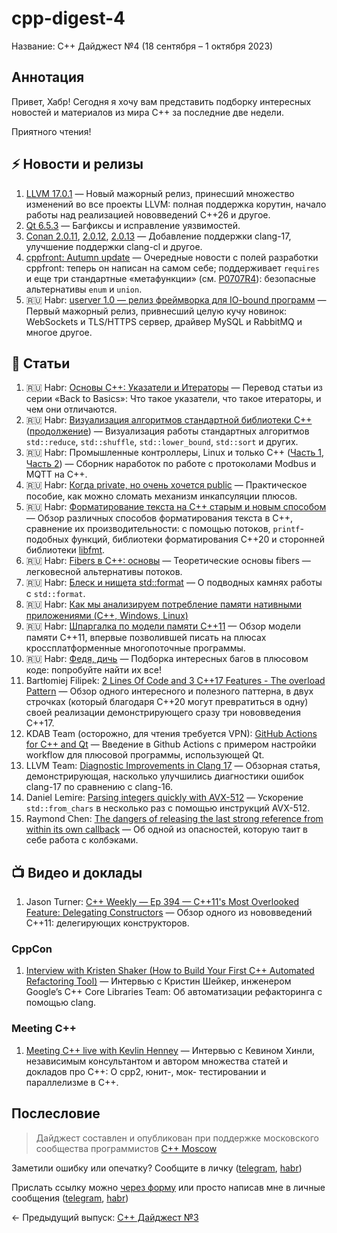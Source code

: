 # cpp-digest-4

Название: C++ Дайджест №4 (18 сентября – 1 октября 2023)

## Аннотация

Привет, Хабр! Сегодня я хочу вам представить подборку интересных новостей и материалов из мира C++ за последние две недели.

Приятного чтения!

## ⚡️️ Новости и релизы

1. [LLVM 17.0.1](https://github.com/llvm/llvm-project/releases/tag/llvmorg-17.0.1) — Новый мажорный релиз, принесший множество изменений во все проекты LLVM: полная поддержка корутин, начало работы над реализацией нововведений C++26 и другое.
2. [Qt 6.5.3](https://www.qt.io/blog/qt-6.5.3-released) — Багфиксы и исправление уязвимостей.
3. [Conan 2.0.11](https://github.com/conan-io/conan/releases/tag/2.0.11), [2.0.12](https://github.com/conan-io/conan/releases/tag/2.0.12), [2.0.13](https://github.com/conan-io/conan/releases/tag/2.0.13) — Добавление поддержки clang-17, улучшение поддержки clang-cl и другое.
4. [cppfront: Autumn update](https://herbsutter.com/2023/09/28/cppfront-autumn-update/) — Очередные новости с полей разработки cppfront: теперь он написан на самом себе; поддерживает `requires` и еще три стандартные «метафункции» (см. [P0707R4](https://www.open-std.org/jtc1/sc22/wg21/docs/papers/2019/p0707r4.pdf)): безопасные альтернативы `enum` и `union`.
5. 🇷🇺 Habr: [userver 1.0 — релиз фреймворка для IO-bound программ](https://habr.com/ru/companies/yandex/articles/760244/) — Первый мажорный релиз, привнесший целую кучу новинок: WebSockets и TLS/HTTPS сервер, драйвер MySQL и RabbitMQ и многое другое.



## 📝 Статьи

1. 🇷🇺 Habr: [Основы C++: Указатели и Итераторы](https://habr.com/ru/companies/otus/articles/762548/) — Перевод статьи из серии «Back to Basics»: Что такое указатели, что такое итераторы, и чем они отличаются.
2. 🇷🇺 Habr: [Визуализация алгоритмов стандартной библиотеки C++](https://habr.com/ru/articles/762554/) ([продолжение](https://habr.com/ru/articles/763024/)) — Визуализация работы стандартных алгоритмов `std::reduce`, `std::shuffle`, `std::lower_bound`, `std::sort` и других.
3. 🇷🇺 Habr: Промышленные контроллеры, Linux и только C++ ([Часть 1](https://habr.com/ru/articles/762576/), [Часть 2](https://habr.com/ru/articles/764116/)) — Сборник наработок по работе с протоколами Modbus и MQTT на C++.
4. 🇷🇺 Habr: [Когда private, но очень хочется public](https://habr.com/ru/articles/762250/) — Практическое пособие, как можно сломать механизм инкапсуляции плюсов.
5. 🇷🇺 Habr: [Форматирование текста на C++ старым и новым способом](https://habr.com/ru/companies/ruvds/articles/761910/) — Обзор различных способов форматирования текста в C++, сравнение их производительности: с помощью потоков, `printf`-подобных функций, библиотеки форматирования C++20 и сторонней библиотеки [libfmt](https://github.com/fmtlib/fmt).
6. 🇷🇺 Habr: [Fibers в C++: основы](https://habr.com/ru/articles/763074/) — Теоретические основы fibers — легковесной альтернативы потоков.
7. 🇷🇺 Habr: [Блеск и нищета std::format](https://habr.com/ru/articles/763784/) — О подводных камнях работы с `std::format`.
8. 🇷🇺 Habr: [Как мы анализируем потребление памяти нативными приложениями (C++, Windows, Linux)](https://habr.com/ru/companies/1c/articles/761012/)
9. 🇷🇺 Habr: [Шпаргалка по модели памяти С++11](https://habr.com/ru/companies/otus/articles/763810/) — Обзор модели памяти C++11, впервые позволившей писать на плюсах кроссплатформенные многопоточные программы.
10. 🇷🇺 Habr: [Федя, дичь](https://habr.com/ru/articles/764514/) — Подборка интересных багов в плюсовом коде: попробуйте найти их все!
5. Bartłomiej Filipek: [2 Lines Of Code and 3 C++17 Features - The overload Pattern](https://www.cppstories.com/2019/02/2lines3featuresoverload.html/) — Обзор одного интересного и полезного паттерна, в двух строчках (который благодаря C++20 могут превратиться в одну) своей реализации демонстрирующего сразу три нововведения C++17.
6. KDAB Team (осторожно, для чтения требуется VPN): [GitHub Actions for C++ and Qt](https://www.kdab.com/github-actions-for-cpp-and-qt/) — Введение в Github Actions с примером настройки workflow для плюсовой программы, использующей Qt.
7. LLVM Team: [Diagnostic Improvements in Clang 17](https://blog.llvm.org/posts/2023-09-19-diagnostic-improvements-in-clang-17/) — Обзорная статья, демонстрирующая, насколько улучшились диагностики ошибок clang-17 по сравнению с clang-16.
8. Daniel Lemire: [Parsing integers quickly with AVX-512](https://lemire.me/blog/2023/09/22/parsing-integers-quickly-with-avx-512/) — Ускорение `std::from_chars` в несколько раз с помощью инструкций AVX-512.
9. Raymond Chen: [The dangers of releasing the last strong reference from within its own callback](https://devblogs.microsoft.com/oldnewthing/20230927-00/?p=108831) — Об одной из опасностей, которую таит в себе работа с колбэками.

## 📺 Видео и доклады

1. Jason Turner: [C++ Weekly — Ep 394 — C++11's Most Overlooked Feature: Delegating Constructors](https://www.youtube.com/watch?v=G5ewfxJ0KMU) — Обзор одного из нововведений C++11: делегирующих конструкторов.

### CppCon

1. [Interview with Kristen Shaker (How to Build Your First C++ Automated Refactoring Tool)](https://www.youtube.com/watch?v=7UCeltE3gF4) — Интервью с Кристин Шейкер, инженером Google’s C++ Core Libraries Team: Об автоматизации рефакторинга с помощью clang.

### Meeting C++

1. [Meeting C++ live with Kevlin Henney](https://www.youtube.com/watch?v=O0BghVOugXc) — Интервью с Кевином Хинли, независимым консультантом и автором множества статей и докладов про C++: О cpp2, юнит-, мок- тестировании и параллелизме в C++.

## Послесловие

> Дайджест составлен и опубликован при поддержке московского сообщества программистов [C++ Moscow](https://t.me/cppmoscow_info)

Заметили ошибку или опечатку? Сообщите в личку ([telegram](https://t.me/eoanermine), [habr](https://habr.com/ru/conversations/eoanermine/))

Прислать ссылку можно [через форму](https://forms.yandex.ru/cloud/64f48043e010db921819c447/) или просто написав мне в личные сообщения ([telegram](https://t.me/eoanermine), [habr](https://habr.com/ru/conversations/eoanermine/))

← Предыдущий выпуск: [C++ Дайджест №3](https://habr.com/ru/articles/761786/)
